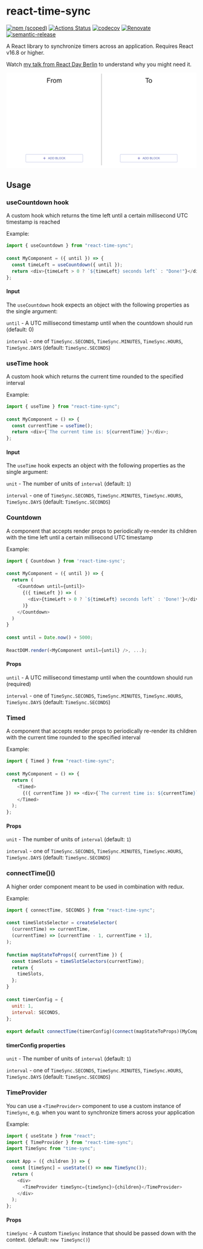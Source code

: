 # react-time-sync

[![npm (scoped)](https://img.shields.io/npm/v/react-time-sync.svg)](https://www.npmjs.com/package/react-time-sync) [![Actions Status](https://github.com/peterjuras/react-time-sync/workflows/react-time-sync/badge.svg)](https://github.com/peterjuras/react-time-sync/actions) [![codecov](https://codecov.io/gh/peterjuras/react-time-sync/branch/main/graph/badge.svg?token=S1CcXL4OuS)](https://codecov.io/gh/peterjuras/react-time-sync) [![Renovate](https://img.shields.io/badge/renovate-enabled-brightgreen.svg)](https://renovatebot.com) [![semantic-release](https://img.shields.io/badge/%20%20%F0%9F%93%A6%F0%9F%9A%80-semantic--release-e10079.svg)](https://github.com/semantic-release/semantic-release)

A React library to synchronize timers across an application. Requires React v16.8 or higher.

Watch [my talk from React Day Berlin](https://youtu.be/3uH90g1Q5iY) to understand why you might need it.

![Example](example.gif)

## Usage

### useCountdown hook

A custom hook which returns the time left until a certain millisecond UTC timestamp is reached

Example:

```js
import { useCountdown } from "react-time-sync";

const MyComponent = ({ until }) => {
  const timeLeft = useCountdown({ until });
  return <div>{timeLeft > 0 ? `${timeLeft} seconds left` : "Done!"}</div>;
};
```

#### Input

The `useCountdown` hook expects an object with the following properties as the single argument:

`until` - A UTC millisecond timestamp until when the countdown should run (default: 0)

`interval` - one of `TimeSync.SECONDS`, `TimeSync.MINUTES`, `TimeSync.HOURS`, `TimeSync.DAYS` (default: `TimeSync.SECONDS`)

### useTime hook

A custom hook which returns the current time rounded to the specified interval

Example:

```js
import { useTime } from "react-time-sync";

const MyComponent = () => {
  const currentTime = useTime();
  return <div>{`The current time is: ${currentTime}`}</div>;
};
```

#### Input

The `useTime` hook expects an object with the following properties as the single argument:

`unit` - The number of units of `interval` (default: `1`)

`interval` - one of `TimeSync.SECONDS`, `TimeSync.MINUTES`, `TimeSync.HOURS`, `TimeSync.DAYS` (default: `TimeSync.SECONDS`)

### Countdown

A component that accepts render props to periodically re-render its children with the time left until a certain millisecond UTC timestamp

Example:

```js
import { Countdown } from 'react-time-sync';

const MyComponent = ({ until }) => {
  return (
    <Countdown until={until}>
      {({ timeLeft }) => (
        <div>{timeLeft > 0 ? `${timeLeft} seconds left` : 'Done!'}</div>
      )}
    </Countdown>
  )
}

const until = Date.now() + 5000;

ReactDOM.render(<MyComponent until={until} />, ...);
```

#### Props

`until` - A UTC millisecond timestamp until when the countdown should run (required)

`interval` - one of `TimeSync.SECONDS`, `TimeSync.MINUTES`, `TimeSync.HOURS`, `TimeSync.DAYS` (default: `TimeSync.SECONDS`)

### Timed

A component that accepts render props to periodically re-render its children with the current time rounded to the specified interval

Example:

```js
import { Timed } from "react-time-sync";

const MyComponent = () => {
  return (
    <Timed>
      {({ currentTime }) => <div>{`The current time is: ${currentTime}`}</div>}
    </Timed>
  );
};
```

#### Props

`unit` - The number of units of `interval` (default: `1`)

`interval` - one of `TimeSync.SECONDS`, `TimeSync.MINUTES`, `TimeSync.HOURS`, `TimeSync.DAYS` (default: `TimeSync.SECONDS`)

### connectTime()()

A higher order component meant to be used in combination with redux.

Example:

```js
import { connectTime, SECONDS } from "react-time-sync";

const timeSlotsSelector = createSelector(
  (currentTime) => currentTime,
  (currentTime) => [currentTime - 1, currentTime + 1],
);

function mapStateToProps({ currentTime }) {
  const timeSlots = timeSlotSelectors(currentTime);
  return {
    timeSlots,
  };
}

const timerConfig = {
  unit: 1,
  interval: SECONDS,
};

export default connectTime(timerConfig)(connect(mapStateToProps)(MyComponent));
```

#### timerConfig properties

`unit` - The number of units of `interval` (default: `1`)

`interval` - one of `TimeSync.SECONDS`, `TimeSync.MINUTES`, `TimeSync.HOURS`, `TimeSync.DAYS` (default: `TimeSync.SECONDS`)

### TimeProvider

You can use a `<TimeProvider>` component to use a custom instance of `TimeSync`, e.g. when you want to synchronize timers across your application

Example:

```js
import { useState } from "react";
import { TimeProvider } from "react-time-sync";
import TimeSync from "time-sync";

const App = ({ children }) => {
  const [timeSync] = useState(() => new TimeSync());
  return (
    <div>
      <TimeProvider timeSync={timeSync}>{children}</TimeProvider>
    </div>
  );
};
```

#### Props

`timeSync` - A custom `TimeSync` instance that should be passed down with the context. (default: `new TimeSync()`)
